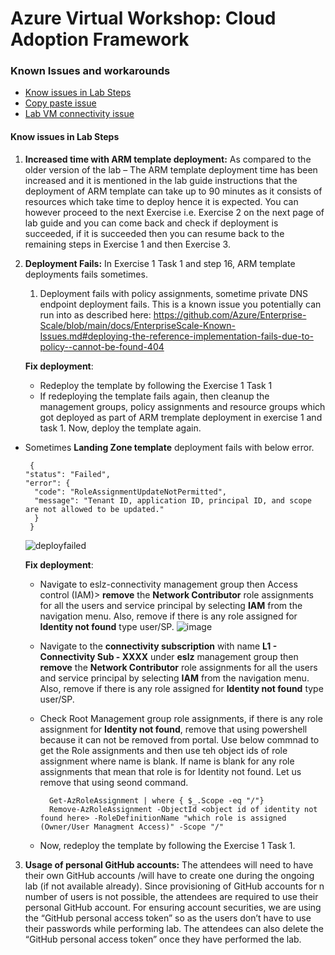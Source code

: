 # Azure Virtual Workshop: Cloud Adoption Framework

### Known Issues and workarounds
- [Know issues in Lab Steps](#know-issues-in-lab-steps)
- [Copy paste issue](https://docs.cloudlabs.ai/Learner/Troubleshooting/CopyPaste)
- [Lab VM connectivity issue](https://docs.cloudlabs.ai/Learner/Troubleshooting/RDP)

#### Know issues in Lab Steps 

1. **Increased time with ARM template deployment:** As compared to the older version of the lab – The ARM template deployment time has been increased and it is mentioned in the lab guide instructions that the deployment of ARM template can take up to 90 minutes as it consists of resources which take time to deploy hence it is expected. You can however proceed to the next Exercise i.e. Exercise 2 on the next page of lab guide and you can come back and check if deployment is succeeded, if it is succeeded then you can resume back to the remaining steps in Exercise 1 and then Exercise 3.

2. **Deployment Fails:** In Exercise 1 Task 1 and step 16, ARM template deployments fails sometimes.

     1. Deployment fails with policy assignments, sometime private DNS endpoint deployment fails. This is a known issue you potentially can run into as described here: https://github.com/Azure/Enterprise-Scale/blob/main/docs/EnterpriseScale-Known-Issues.md#deploying-the-reference-implementation-fails-due-to-policy--cannot-be-found-404

   **Fix deployment**: 
     * Redeploy the template by following the Exercise 1 Task 1
     * If redeploying the template fails again, then cleanup the management groups, policy assignments and resource groups which got deployed as part of ARM tremplate deployment in exercise 1 and task 1. Now, deploy the template again.

  * Sometimes **Landing Zone template** deployment fails with below error.
       
      ```
       {
      "status": "Failed",
      "error": {
        "code": "RoleAssignmentUpdateNotPermitted",
        "message": "Tenant ID, application ID, principal ID, and scope are not allowed to be updated."
        }
       }
       ```
       ![deployfailed](https://user-images.githubusercontent.com/27498287/149208290-d9743cca-b6f7-4a35-864c-343ff3287fa0.png)

       
    **Fix deployment**: 
    
      * Navigate to eslz-connectivity management group then Access control (IAM)> **remove** the **Network Contributor** role assignments for all the users and service principal by selecting **IAM** from the navigation menu. Also, remove if there is any role assigned for **Identity not found** type user/SP.
          ![image](https://user-images.githubusercontent.com/27498287/149206065-f0e630ac-727f-47da-994b-ceb91825c860.png)

      * Navigate to the **connectivity subscription** with name **L1 - Connectivity Sub - XXXX** under **eslz** management group then **remove** the **Network Contributor** role assignments for all the users and service principal by selecting **IAM** from the navigation menu. Also, remove if there is any role assigned for **Identity not found** type user/SP.
      * Check Root Management group role assignments, if there is any role assignment for **Identity not found**, remove that using powershell because it can not be removed from portal. Use below commnad to get the Role assignments and then use teh object ids of role assignment where name is blank. If name is blank for any role assignments that mean that role is for Identity not found. Let us remove that using seond command.
           ```
             Get-AzRoleAssignment | where { $_.Scope -eq "/"}
             Remove-AzRoleAssignment -ObjectId <object id of identity not found here> -RoleDefinitionName "which role is assigned (Owner/User Managment Access)" -Scope "/"
           ```
      * Now, redeploy the template by following the Exercise 1 Task 1.
    
3. **Usage of personal GitHub accounts:**
     The attendees will need to have their own GitHub accounts /will have to create one during the ongoing lab (if not available already). Since provisioning of GitHub accounts for n number of users is not possible, the attendees are required to use their personal GitHub account. For ensuring account securities, we are using the “GitHub personal access token” so as the users don’t have to use their passwords while performing lab. The attendees can also delete the “GitHub personal access token” once they have performed the lab.
